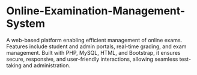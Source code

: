 # Online-Examination-Management-System
A web-based platform enabling efficient management of online exams. Features include student and admin portals, real-time grading, and exam management. Built with PHP, MySQL, HTML, and Bootstrap, it ensures secure, responsive, and user-friendly interactions, allowing seamless test-taking and administration.
